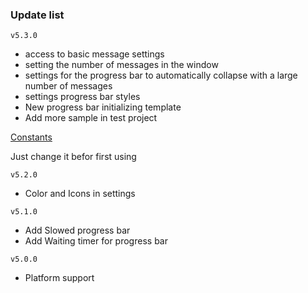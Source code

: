 ### Update list

`v5.3.0`
* access to basic message settings
* setting the number of messages in the window
* settings for the progress bar  to automatically collapse with a large number of messages
* settings progress bar styles
* New progress bar initializing template
* Add more sample in test project

[Constants](https://github.com/Platonenkov/Notification.Wpf/blob/dev/Notification.Wpf/Constants/NotificationConstants.cs)

Just change it befor first using

`v5.2.0`
* Color and Icons in settings

`v5.1.0`
* Add Slowed progress bar
* Add Waiting timer for progress bar

`v5.0.0`
* Platform support
